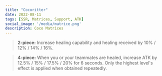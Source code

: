 ```yaml
---
title: "Cocoritter"
date: 2022-08-11
tags: [SSR, Matrices, Support, ATK]
social_image: '/media/matrice.png'
description: Coco Matrices
---
```


> **2-piece:** Increase healing capability and healing received by 10% / 12% / 14% / 16%.

> **4-piece:** When you or your teammates are healed, increase ATK by 12.5% / 15% / 17.5% / 20% for 6 seconds. Only the highest level's effect is applied when obtained repeatedly.